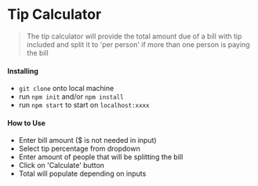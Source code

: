 # Tip Calculator
> The tip calculator will provide the total amount due of a bill with tip included and split it to 'per person' if more than one person is paying the bill

#### Installing
- `git clone` onto local machine
- run `npm init` and/or `npm install`
- run `npm start` to start on `localhost:xxxx`

#### How to Use
- Enter bill amount ($ is not needed in input)
- Select tip percentage from dropdown
- Enter amount of people that will be splitting the bill
- Click on 'Calculate' button
- Total will populate depending on inputs
